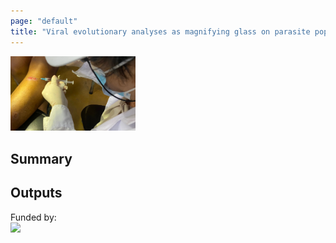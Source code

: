 ```yaml
---
page: "default"
title: "Viral evolutionary analyses as magnifying glass on parasite population dynamics "
---
```

<img src="/Images/aspirate_Leish.webp" width="200px"/>

## Summary

## Outputs


Funded by: <br/>
<img src="/Images/fwo.png" align="left" width="200px"/>

